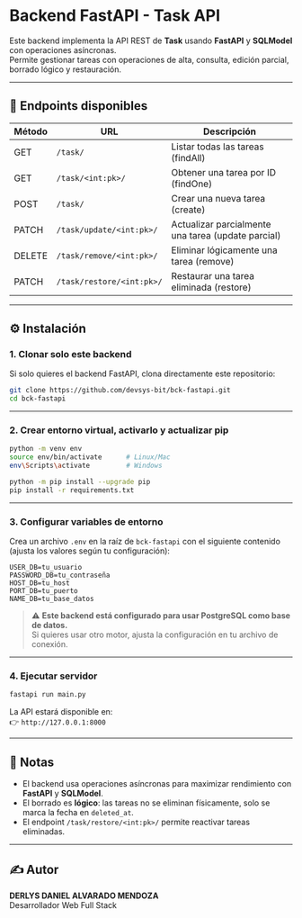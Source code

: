 # Backend FastAPI - Task API

Este backend implementa la API REST de **Task** usando **FastAPI** y **SQLModel** con operaciones asíncronas.  
Permite gestionar tareas con operaciones de alta, consulta, edición parcial, borrado lógico y restauración.

---

## 📌 Endpoints disponibles

| Método | URL | Descripción |
|--------|-----------------------------|------------------------------------|
| GET    | `/task/`                    | Listar todas las tareas (findAll)  |
| GET    | `/task/<int:pk>/`           | Obtener una tarea por ID (findOne) |
| POST   | `/task/`                    | Crear una nueva tarea (create)     |
| PATCH  | `/task/update/<int:pk>/`    | Actualizar parcialmente una tarea (update parcial) |
| DELETE | `/task/remove/<int:pk>/`    | Eliminar lógicamente una tarea (remove) |
| PATCH  | `/task/restore/<int:pk>/`   | Restaurar una tarea eliminada (restore) |

---

## ⚙️ Instalación

### 1. Clonar solo este backend

Si solo quieres el backend FastAPI, clona directamente este repositorio:

```bash
git clone https://github.com/devsys-bit/bck-fastapi.git
cd bck-fastapi
```

---

### 2. Crear entorno virtual, activarlo y actualizar pip

```bash
python -m venv env
source env/bin/activate      # Linux/Mac
env\Scripts\activate         # Windows

python -m pip install --upgrade pip
pip install -r requirements.txt
```

---

### 3. Configurar variables de entorno

Crea un archivo `.env` en la raíz de `bck-fastapi` con el siguiente contenido (ajusta los valores según tu configuración):

```
USER_DB=tu_usuario
PASSWORD_DB=tu_contraseña
HOST_DB=tu_host
PORT_DB=tu_puerto
NAME_DB=tu_base_datos
```

> ⚠️ **Este backend está configurado para usar PostgreSQL como base de datos.**  
> Si quieres usar otro motor, ajusta la configuración en tu archivo de conexión.

---

### 4. Ejecutar servidor

```bash
fastapi run main.py
```

La API estará disponible en:  
👉 `http://127.0.0.1:8000`

---

## 📌 Notas

- El backend usa operaciones asíncronas para maximizar rendimiento con **FastAPI** y **SQLModel**.
- El borrado es **lógico**: las tareas no se eliminan físicamente, solo se marca la fecha en `deleted_at`.
- El endpoint `/task/restore/<int:pk>/` permite reactivar tareas eliminadas.

---

## ✍️ Autor

**DERLYS DANIEL ALVARADO MENDOZA**  
Desarrollador Web Full Stack